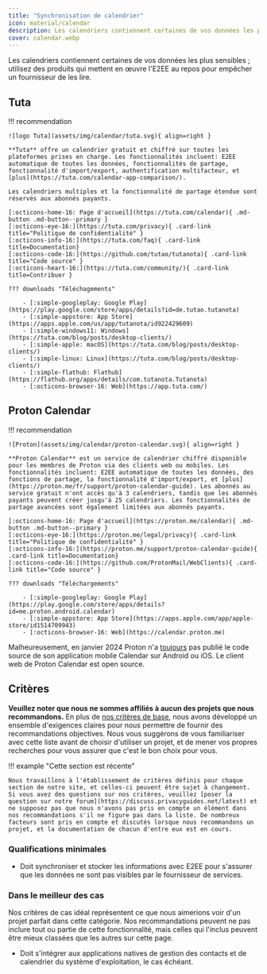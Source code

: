 ```yaml
---
title: "Synchronisation de calendrier"
icon: material/calendar
description: Les calendriers contiennent certaines de vos données les plus sensibles ; utilisez des produits qui implémentent le chiffrement au repos.
cover: calendar.webp
---
```


Les calendriers contiennent certaines de vos données les plus sensibles ; utilisez des produits qui mettent en œuvre l'E2EE au repos pour empêcher un fournisseur de les lire.

## Tuta

!!! recommendation

    ![logo Tuta](assets/img/calendar/tuta.svg){ align=right }
    
    **Tuta** offre un calendrier gratuit et chiffré sur toutes les plateformes prises en charge. Les fonctionnalités incluent: E2EE automatique de toutes les données, fonctionnalités de partage, fonctionnalité d'import/export, authentification multifacteur, et [plus](https://tuta.com/calendar-app-comparison/).
    
    Les calendriers multiples et la fonctionnalité de partage étendue sont réservés aux abonnés payants.
    
    [:octicons-home-16: Page d'accueil](https://tuta.com/calendar){ .md-button .md-button--primary }
    [:octicons-eye-16:](https://tuta.com/privacy){ .card-link title="Politique de confidentialité" }
    [:octicons-info-16:](https://tuta.com/faq){ .card-link title=Documentation}
    [:octicons-code-16:](https://github.com/tutao/tutanota){ .card-link title="Code source" }
    [:octicons-heart-16:](https://tuta.com/community/){ .card-link title=Contribuer }
    
    ??? downloads "Téléchagements"
    
        - [:simple-googleplay: Google Play](https://play.google.com/store/apps/details?id=de.tutao.tutanota)
        - [:simple-appstore: App Store](https://apps.apple.com/us/app/tutanota/id922429609)
        - [:simple-windows11: Windows](https://tuta.com/blog/posts/desktop-clients/)
        - [:simple-apple: macOS](https://tuta.com/blog/posts/desktop-clients/)
        - [:simple-linux: Linux](https://tuta.com/blog/posts/desktop-clients/)
        - [:simple-flathub: Flathub](https://flathub.org/apps/details/com.tutanota.Tutanota)
        - [:octicons-browser-16: Web](https://app.tuta.com/)

## Proton Calendar

!!! recommendation

    ![Proton](assets/img/calendar/proton-calendar.svg){ align=right }
    
    **Proton Calendar** est un service de calendrier chiffré disponible pour les membres de Proton via des clients web ou mobiles. Les fonctionnalités incluent: E2EE automatique de toutes les données, des fonctions de partage, la fonctionnalité d'import/export, et [plus](https://proton.me/fr/support/proton-calendar-guide). Les abonnés au service gratuit n'ont accès qu'à 3 calendriers, tandis que les abonnés payants peuvent créer jusqu'à 25 calendriers. Les fonctionnalités de partage avancées sont également limitées aux abonnés payants.
    
    [:octicons-home-16: Page d'accueil](https://proton.me/calendar){ .md-button .md-button--primary }
    [:octicons-eye-16:](https://proton.me/legal/privacy){ .card-link title="Politique de confidentialité" }
    [:octicons-info-16:](https://proton.me/support/proton-calendar-guide){ .card-link title=Documentation}
    [:octicons-code-16:](https://github.com/ProtonMail/WebClients){ .card-link title="Code source" }
    
    ??? downloads "Téléchargements"
    
        - [:simple-googleplay: Google Play](https://play.google.com/store/apps/details?id=me.proton.android.calendar)
        - [:simple-appstore: App Store](https://apps.apple.com/app/apple-store/id1514709943)
        - [:octicons-browser-16: Web](https://calendar.proton.me)

Malheureusement, en janvier 2024 Proton n'a [toujours](https://discuss.privacyguides.net/t/proton-calendar-is-not-open-source-mobile/14656/8) pas publié le code source de son application mobile Calendar sur Android ou iOS. Le client web de Proton Calendar est open source.

## Critères

**Veuillez noter que nous ne sommes affiliés à aucun des projets que nous recommandons.** En plus de [nos critères de base](about/criteria.md), nous avons développé un ensemble d'exigences claires pour nous permettre de fournir des recommandations objectives. Nous vous suggérons de vous familiariser avec cette liste avant de choisir d'utiliser un projet, et de mener vos propres recherches pour vous assurer que c'est le bon choix pour vous.

!!! example "Cette section est récente"

    Nous travaillons à l'établissement de critères définis pour chaque section de notre site, et celles-ci peuvent être sujet à changement. Si vous avez des questions sur nos critères, veuillez [poser la question sur notre forum](https://discuss.privacyguides.net/latest) et ne supposez pas que nous n'avons pas pris en compte un élément dans nos recommandations s'il ne figure pas dans la liste. De nombreux facteurs sont pris en compte et discutés lorsque nous recommandons un projet, et la documentation de chacun d'entre eux est en cours.

### Qualifications minimales

- Doit synchroniser et stocker les informations avec E2EE pour s'assurer que les données ne sont pas visibles par le fournisseur de services.

### Dans le meilleur des cas

Nos critères de cas idéal représentent ce que nous aimerions voir d'un projet parfait dans cette catégorie. Nos recommandations peuvent ne pas inclure tout ou partie de cette fonctionnalité, mais celles qui l'inclus peuvent être mieux classées que les autres sur cette page.

- Doit s'intégrer aux applications natives de gestion des contacts et de calendrier du système d'exploitation, le cas échéant.
